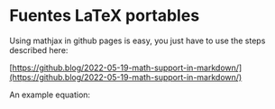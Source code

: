 # Fuentes LaTeX portables 

Using mathjax in github pages is easy, you just have to use the steps described here:

[https://github.blog/2022-05-19-math-support-in-markdown/](https://github.blog/2022-05-19-math-support-in-markdown/)

An example equation:



